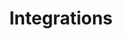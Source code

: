 ---
title: "Integrations"
linkTitle: "Integrations"
weight: 50
description: "Dapr integrations with other technologies"
---
